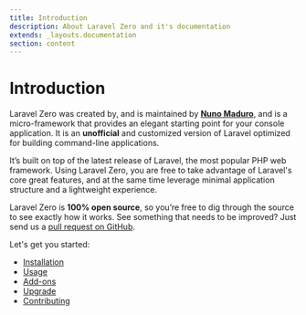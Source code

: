 ```yaml
---
title: Introduction
description: About Laravel Zero and it's documentation
extends: _layouts.documentation
section: content
---
```


# Introduction

Laravel Zero was created by, and is maintained by **[Nuno Maduro](https://github.com/nunomaduro)**, and is
a micro-framework that provides an elegant starting point for your console application. It is an **unofficial**
and customized version of Laravel optimized for building command-line applications.

It’s built on top of the latest release of Laravel, the most popular PHP web framework. Using Laravel Zero, you are free to take
advantage of Laravel's core great features, and at the same time leverage minimal application structure and a lightweight experience.

Laravel Zero is **100% open source**, so you’re free to dig through the source to see exactly how it works. See something that needs to be improved? Just send us a [pull request on GitHub](https://github.com/laravel-zero).

Let's get you started:
- [Installation](/docs/installation)
- [Usage](/docs/usage)
- [Add-ons](/docs/add-ons)
- [Upgrade](/docs/upgrade)
- [Contributing](/docs/contributing)
